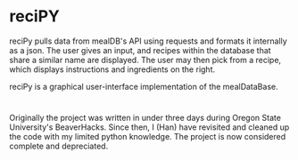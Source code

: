 # reciPY

reciPy pulls data from mealDB's API using requests and formats it internally as a json. The user gives an input, and recipes within the database that share a similar name are displayed. The user may then pick from a recipe, which displays instructions and ingredients on the right.

reciPy is a graphical user-interface implementation of the mealDataBase.

#

#

Originally the project was written in under three days during Oregon State University's BeaverHacks. Since then, I (Han) have revisited and cleaned up the code with my limited python knowledge. The project is now considered complete and depreciated.
